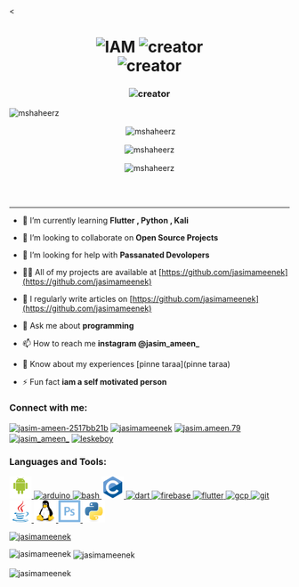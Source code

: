 <<h1 align="center">
      

<img title="IAM" src="https://img.shields.io/static/v1?label=HI IAM&message=LESKEBOY&color=black">
<img title="creator" src="https://img.shields.io/static/v1?label=FROM&message=INDIA&color=black">
<br>
<img title="creator" src="https://img.shields.io/static/v1?label=as%20a&message=malayali&color=black"></h1>
<h3 align="center"><img title="creator" src="https://img.shields.io/static/v1?label=A passionate frontend&message=developer from india&color=black"></h3>

<p align="left"> <img src="https://komarev.com/ghpvc/?username=jasimameenek&label=Profile%20views&color=000f00&style=plastic" alt="mshaheerz" /> </p>



<p align="center">&nbsp;<img align="center" src="https://github-readme-stats.vercel.app/api?username=jasimameenek&show_icons=true&theme=dark&locale=en" alt="mshaheerz" /></p>

<p align="center"><img align="center" src="https://github-readme-streak-stats.herokuapp.com/?user=jasimameenek&theme=dark" alt="mshaheerz" /></p>
<p align="center"><img align="center" src="https://github-readme-stats.vercel.app/api/top-langs?username=jasimameenek&show_icons=true&theme=onedark&locale=en&layout=compact" alt="mshaheerz" /></p>
<br>
<br>
<hr>


- 🌱 I’m currently learning **Flutter , Python , Kali**

- 👯 I’m looking to collaborate on **Open Source Projects**

- 🤝 I’m looking for help with **Passanated Devolopers**

- 👨‍💻 All of my projects are available at [https://github.com/jasimameenek](https://github.com/jasimameenek)

- 📝 I regularly write articles on [https://github.com/jasimameenek](https://github.com/jasimameenek)

- 💬 Ask me about **programming**

- 📫 How to reach me **instagram @jasim_ameen_**

- 📄 Know about my experiences [pinne taraa](pinne taraa)

- ⚡ Fun fact **iam a self motivated person**

<h3 align="left">Connect with me:</h3>
<p align="left">
<a href="https://linkedin.com/in/jasim-ameen-2517bb21b" target="blank"><img align="center" src="https://raw.githubusercontent.com/rahuldkjain/github-profile-readme-generator/master/src/images/icons/Social/linked-in-alt.svg" alt="jasim-ameen-2517bb21b" height="30" width="40" /></a>
<a href="https://stackoverflow.com/users/jasimameenek" target="blank"><img align="center" src="https://raw.githubusercontent.com/rahuldkjain/github-profile-readme-generator/master/src/images/icons/Social/stack-overflow.svg" alt="jasimameenek" height="30" width="40" /></a>
<a href="https://fb.com/jasim.ameen.79" target="blank"><img align="center" src="https://raw.githubusercontent.com/rahuldkjain/github-profile-readme-generator/master/src/images/icons/Social/facebook.svg" alt="jasim.ameen.79" height="30" width="40" /></a>
<a href="https://instagram.com/jasim_ameen_" target="blank"><img align="center" src="https://raw.githubusercontent.com/rahuldkjain/github-profile-readme-generator/master/src/images/icons/Social/instagram.svg" alt="jasim_ameen_" height="30" width="40" /></a>
<a href="https://www.youtube.com/c/leskeboy" target="blank"><img align="center" src="https://raw.githubusercontent.com/rahuldkjain/github-profile-readme-generator/master/src/images/icons/Social/youtube.svg" alt="leskeboy" height="30" width="40" /></a>
</p>

<h3 align="left">Languages and Tools:</h3>
<p align="left"> <a href="https://developer.android.com" target="_blank" rel="noreferrer"> <img src="https://raw.githubusercontent.com/devicons/devicon/master/icons/android/android-original-wordmark.svg" alt="android" width="40" height="40"/> </a> <a href="https://www.arduino.cc/" target="_blank" rel="noreferrer"> <img src="https://cdn.worldvectorlogo.com/logos/arduino-1.svg" alt="arduino" width="40" height="40"/> </a> <a href="https://www.gnu.org/software/bash/" target="_blank" rel="noreferrer"> <img src="https://www.vectorlogo.zone/logos/gnu_bash/gnu_bash-icon.svg" alt="bash" width="40" height="40"/> </a> <a href="https://www.cprogramming.com/" target="_blank" rel="noreferrer"> <img src="https://raw.githubusercontent.com/devicons/devicon/master/icons/c/c-original.svg" alt="c" width="40" height="40"/> </a> <a href="https://dart.dev" target="_blank" rel="noreferrer"> <img src="https://www.vectorlogo.zone/logos/dartlang/dartlang-icon.svg" alt="dart" width="40" height="40"/> </a> <a href="https://firebase.google.com/" target="_blank" rel="noreferrer"> <img src="https://www.vectorlogo.zone/logos/firebase/firebase-icon.svg" alt="firebase" width="40" height="40"/> </a> <a href="https://flutter.dev" target="_blank" rel="noreferrer"> <img src="https://www.vectorlogo.zone/logos/flutterio/flutterio-icon.svg" alt="flutter" width="40" height="40"/> </a> <a href="https://cloud.google.com" target="_blank" rel="noreferrer"> <img src="https://www.vectorlogo.zone/logos/google_cloud/google_cloud-icon.svg" alt="gcp" width="40" height="40"/> </a> <a href="https://git-scm.com/" target="_blank" rel="noreferrer"> <img src="https://www.vectorlogo.zone/logos/git-scm/git-scm-icon.svg" alt="git" width="40" height="40"/> </a> <a href="https://www.java.com" target="_blank" rel="noreferrer"> <img src="https://raw.githubusercontent.com/devicons/devicon/master/icons/java/java-original.svg" alt="java" width="40" height="40"/> </a> <a href="https://www.linux.org/" target="_blank" rel="noreferrer"> <img src="https://raw.githubusercontent.com/devicons/devicon/master/icons/linux/linux-original.svg" alt="linux" width="40" height="40"/> </a> <a href="https://www.photoshop.com/en" target="_blank" rel="noreferrer"> <img src="https://raw.githubusercontent.com/devicons/devicon/master/icons/photoshop/photoshop-line.svg" alt="photoshop" width="40" height="40"/> </a> <a href="https://www.python.org" target="_blank" rel="noreferrer"> <img src="https://raw.githubusercontent.com/devicons/devicon/master/icons/python/python-original.svg" alt="python" width="40" height="40"/> </a> </p>


<p align="left"> <a href="https://github.com/ryo-ma/github-profile-trophy"><img src="https://github-profile-trophy.vercel.app/?username=jasimameenek" alt="jasimameenek" /></a> </p>

<p><img align="left" src="https://github-readme-stats.vercel.app/api/top-langs?username=jasimameenek&show_icons=true&theme=dark&locale=en&layout=compact" alt="jasimameenek" /></p>

<p>&nbsp;<img align="center" src="https://github-readme-stats.vercel.app/api?username=jasimameenek&show_icons=true&theme=dark&locale=en" alt="jasimameenek" /></p>

<p><img align="center" src="https://github-readme-streak-stats.herokuapp.com/?user=jasimameenek&theme=dark" alt="jasimameenek" /></p>

